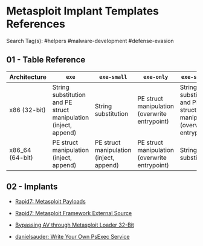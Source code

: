 # Metasploit Implant Templates References

Search Tag(s): #helpers #malware-development #defense-evasion

## 01 - Table Reference

| Architecture    | `exe`                                                           | `exe-small`                             | `exe-only`                                    | `exe-service`                                                         | `dll`                                                   |
| --------------- | --------------------------------------------------------------- | --------------------------------------- | --------------------------------------------- | --------------------------------------------------------------------- | ------------------------------------------------------- |
| x86 (32-bit)    | String substitution and PE struct manipulation (inject, append) | String substitution                     | PE struct manipulation (overwrite entrypoint) | String substitution and PE struct manipulation (overwrite entrypoint) | String substitution and PE struct manipulation (inject) |
| x86_64 (64-bit) | PE struct manipulation (inject, append)                         | PE struct manipulation (inject, append) | PE struct manipulation (overwrite entrypoint) | String substitution                                                   | String substitution                                     |

## 02 - Implants

- [Rapid7: Metasploit Payloads](https://github.com/rapid7/metasploit-payloads)

- [Rapid7: Metasploit Framework External Source](https://github.com/rapid7/metasploit-framework/tree/master/external/source)

- [Bypassing AV through Metasploit Loader 32-Bit](https://medium.com/securebit/bypassing-av-through-metasploit-loader-32-bit-6d62930151ad)

- [danielsauder: Write Your Own PsExec Service](https://danielsauder.com/2017/05/27/write-your-own-metasploit-psexec-service/)